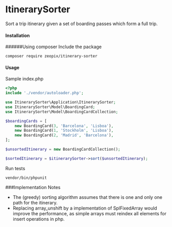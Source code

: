 # ItinerarySorter
Sort a trip itinerary given a set of boarding passes which form a full trip.

#### Installation
######Using composer
Include the package
```
composer require zeopix/itinerary-sorter
```

#### Usage
Sample index.php 
```php
<?php
include './vendor/autoloader.php';

use ItinerarySorter\Application\ItinerarySorter;
use ItinerarySorter\Model\BoardingCard;
use ItinerarySorter\Model\BoardingCardCollection;

$boardingCards = [
    new BoardingCard(3, 'Barcelona', 'Lisboa'),
    new BoardingCard(1, 'Stockholm', 'Lisboa'),
    new BoardingCard(2, 'Madrid', 'Barcelona'),
];

$unsortedItinerary = new BoardingCardCollection();

$sortedItinerary = $itinerarySorter->sort($unsortedItinerary);


```
Run tests 
```
vendor/bin/phpunit
```

###Implementation Notes
- The (greedy) sorting algorithm assumes that there is one and only one path for the itinerary.
- Replacing array_unshift by a implementation of SplFixedArray would improve the performance, as
simple arrays must reindex all elements for insert operations in php.